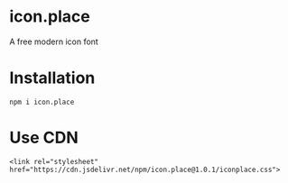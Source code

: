 # icon.place

A free modern icon font

# Installation

`npm i icon.place`

# Use CDN

`<link rel="stylesheet" href="https://cdn.jsdelivr.net/npm/icon.place@1.0.1/iconplace.css">`